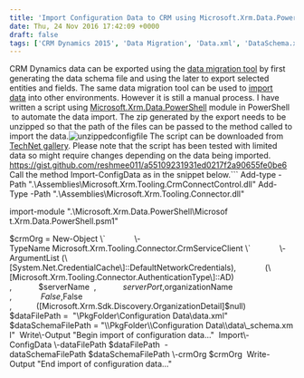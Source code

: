 ```yaml
---
title: 'Import Configuration Data to CRM using Microsoft.Xrm.Data.PowerShell'
date: Thu, 24 Nov 2016 17:42:09 +0000
draft: false
tags: ['CRM Dynamics 2015', 'Data Migration', 'Data.xml', 'DataSchema.xml', 'Import Configuration Data', 'Microsoft.Xrm.Data.PowerShell', 'PowerShell']
---
```


CRM Dynamics data can be exported using the [data migration tool](https://technet.microsoft.com/en-us/library/dn647422(v=crm.7).aspx) by first generating the data schema file and using the later to export selected entities and fields. The same data migration tool can be used to [import data](https://technet.microsoft.com/en-us/library/dn647419(v=crm.7).aspx) into other environments. However it is still a manual process. I have written a script using [Microsoft.Xrm.Data.PowerShell](https://github.com/seanmcne/Microsoft.Xrm.Data.PowerShell) module in PowerShell  to automate the data import. The zip generated by the export needs to be unzipped so that the path of the files can be passed to the method called to import the data.![unzippedconfigfile](https://reshmeeauckloo.files.wordpress.com/2016/11/unzippedconfigfile.png) The script can be downloaded from [TechNet gallery](https://gallery.technet.microsoft.com/Import-config-data-to-CRM-b98f02fb?redir=0). Please note that the script has been tested with limited data so might require changes depending on the data being imported. https://gist.github.com/reshmee011/a55109231931ed0217f2a90655fe0be6 Call the method Import-ConfigData as in the snippet below.```
 Add-type -Path ".\\Assemblies\\Microsoft.Xrm.Tooling.CrmConnectControl.dll"
 Add-Type -Path ".\\Assemblies\\Microsoft.Xrm.Tooling.Connector.dll"

import-module ".\\Microsoft.Xrm.Data.PowerShell\\Microsof t.Xrm.Data.PowerShell.psm1"

$crmOrg = New-Object \`         
   \-TypeName Microsoft.Xrm.Tooling.Connector.CrmServiceClient \`         
   \-ArgumentList (\[System.Net.CredentialCache\]::DefaultNetworkCredentials),             (\[Microsoft.Xrm.Tooling.Connector.AuthenticationType\]::AD) 
,            $serverName 
,            $serverPort 
,             $organizationName 
,             $False 
,            $False 
,           (\[Microsoft.Xrm.Sdk.Discovery.OrganizationDetail\]$null) 
$dataFilePath =  "\\PkgFolder\\Configuration Data\\data.xml" 
$dataSchemaFilePath = "\\PkgFolder\\Configuration Data\\data\_schema.xml" 
Write\-Output "Begin import of configuration data..." 
Import\-ConfigData \-dataFilePath $dataFilePath 
\-dataSchemaFilePath $dataSchemaFilePath \-crmOrg $crmOrg 
Write\-Output "End import of configuration data..." 
```First initialise the crm connection object of type Microsoft.Xrm.Tooling.Connector.CrmServiceClient stored in the variable $crmOrg above. Pass the following parameters to the method. datafilePath: Path of the file data.xml crmOrg  : crm connection object dataschemafilepath: Path of the file dataschema.xml